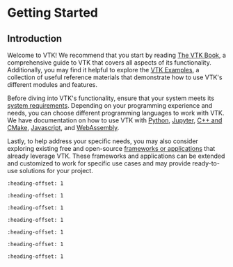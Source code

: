 # Getting Started

## Introduction

Welcome to VTK! We recommend that you start by reading [The VTK
Book](https://book.vtk.org), a comprehensive guide to VTK that covers all
aspects of its functionality. Additionally, you may find it helpful to explore
the [VTK Examples](https://examples.vtk.org), a collection of useful reference
materials that demonstrate how to use VTK's different modules and features.

Before diving into VTK's functionality, ensure that your system meets its
[system requirements](#system-requirements). Depending on your programming
experience and needs, you can choose different programming languages to work
with VTK. We have documentation on how to use VTK with [Python](#using-python),
[Jupyter](#using-jupyter), [C++ and CMake](#using-c-and-cmake),
[Javascript](#using-javascript), and [WebAssembly](#using-webassembly).

Lastly, to help address your specific needs, you may also consider exploring
existing free and open-source [frameworks or applications](#using-existing-frameworks-and-applications)
that already leverage VTK. These frameworks and applications can be extended and customized to work
for specific use cases and may provide ready-to-use solutions for your project.

```{include} ./system_requirements.md
:heading-offset: 1
```

```{include} ./using_python.md
:heading-offset: 1
```
```{include} ./using_jupyter.md
:heading-offset: 1
```

```{include} ./using_cpp.md
:heading-offset: 1
```

```{include} ./using_js.md
:heading-offset: 1
```

```{include} ./using_webassembly.md
:heading-offset: 1
```
```{include} ./using_frameworks.md
:heading-offset: 1
```
